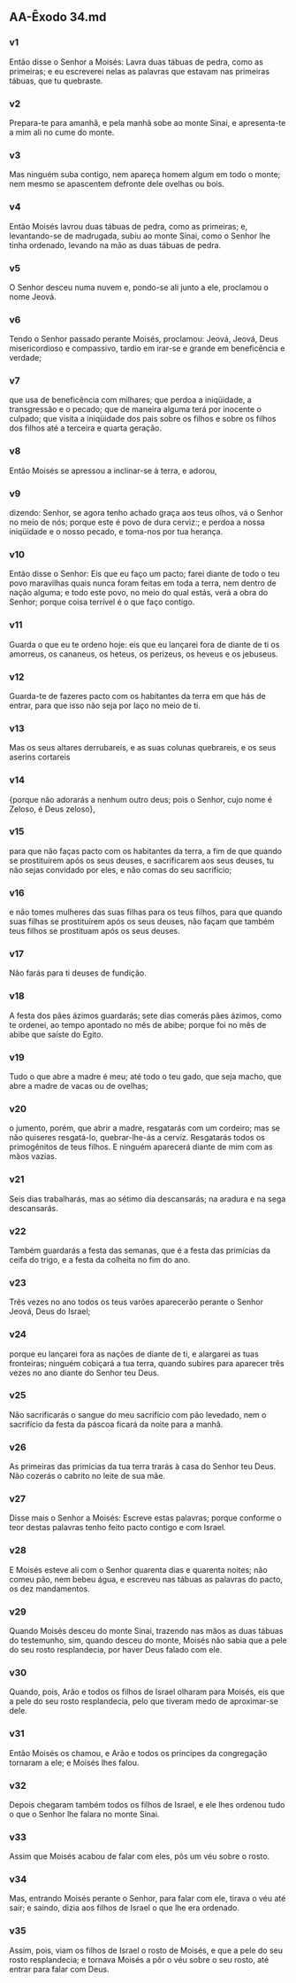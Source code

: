 ## AA-Êxodo 34.md
### v1
 Então disse o Senhor a Moisés: Lavra duas tábuas de pedra, como as primeiras; e eu escreverei nelas as palavras que estavam nas primeiras tábuas, que tu quebraste.
### v2
 Prepara-te para amanhã, e pela manhã sobe ao monte Sinai, e apresenta-te a mim ali no cume do monte.
### v3
 Mas ninguém suba contigo, nem apareça homem algum em todo o monte; nem mesmo se apascentem defronte dele ovelhas ou bois.
### v4
 Então Moisés lavrou duas tábuas de pedra, como as primeiras; e, levantando-se de madrugada, subiu ao monte Sinai, como o Senhor lhe tinha ordenado, levando na mão as duas tábuas de pedra.
### v5
 O Senhor desceu numa nuvem e, pondo-se ali junto a ele, proclamou o nome Jeová.
### v6
 Tendo o Senhor passado perante Moisés, proclamou: Jeová, Jeová, Deus misericordioso e compassivo, tardio em irar-se e grande em beneficência e verdade;
### v7
 que usa de beneficência com milhares; que perdoa a iniqüidade, a transgressão e o pecado; que de maneira alguma terá por inocente o culpado; que visita a iniqüidade dos pais sobre os filhos e sobre os filhos dos filhos até a terceira e quarta geração.
### v8
 Então Moisés se apressou a inclinar-se à terra, e adorou,
### v9
 dizendo: Senhor, se agora tenho achado graça aos teus olhos, vá o Senhor no meio de nós; porque este é povo de dura cerviz:; e perdoa a nossa iniqüidade e o nosso pecado, e toma-nos por tua herança.
### v10
 Então disse o Senhor: Eis que eu faço um pacto; farei diante de todo o teu povo maravilhas quais nunca foram feitas em toda a terra, nem dentro de nação alguma; e todo este povo, no meio do qual estás, verá a obra do Senhor; porque coisa terrível é o que faço contigo.
### v11
 Guarda o que eu te ordeno hoje: eis que eu lançarei fora de diante de ti os amorreus, os cananeus, os heteus, os perizeus, os heveus e os jebuseus.
### v12
 Guarda-te de fazeres pacto com os habitantes da terra em que hás de entrar, para que isso não seja por laço no meio de ti.
### v13
 Mas os seus altares derrubareis, e as suas colunas quebrareis, e os seus aserins cortareis
### v14
 {porque não adorarás a nenhum outro deus; pois o Senhor, cujo nome é Zeloso, é Deus zeloso},
### v15
 para que não faças pacto com os habitantes da terra, a fim de que quando se prostituírem após os seus deuses, e sacrificarem aos seus deuses, tu não sejas convidado por eles, e não comas do seu sacrifício;
### v16
 e não tomes mulheres das suas filhas para os teus filhos, para que quando suas filhas se prostituírem após os seus deuses, não façam que também teus filhos se prostituam após os seus deuses.
### v17
 Não farás para ti deuses de fundição.
### v18
 A festa dos pães ázimos guardarás; sete dias comerás pães ázimos, como te ordenei, ao tempo apontado no mês de abibe; porque foi no mês de abibe que saíste do Egito.
### v19
 Tudo o que abre a madre é meu; até todo o teu gado, que seja macho, que abre a madre de vacas ou de ovelhas;
### v20
 o jumento, porém, que abrir a madre, resgatarás com um cordeiro; mas se não quiseres resgatá-lo, quebrar-lhe-ás a cerviz. Resgatarás todos os primogênitos de teus filhos. E ninguém aparecerá diante de mim com as mãos vazias.
### v21
 Seis dias trabalharás, mas ao sétimo dia descansarás; na aradura e na sega descansarás.
### v22
 Também guardarás a festa das semanas, que é a festa das primícias da ceifa do trigo, e a festa da colheita no fim do ano.
### v23
 Três vezes no ano todos os teus varões aparecerão perante o Senhor Jeová, Deus do Israel;
### v24
 porque eu lançarei fora as nações de diante de ti, e alargarei as tuas fronteiras; ninguém cobiçará a tua terra, quando subires para aparecer três vezes no ano diante do Senhor teu Deus.
### v25
 Não sacrificarás o sangue do meu sacrifício com pão levedado, nem o sacrifício da festa da páscoa ficará da noite para a manhã.
### v26
 As primeiras das primícias da tua terra trarás à casa do Senhor teu Deus. Não cozerás o cabrito no leite de sua mãe.
### v27
 Disse mais o Senhor a Moisés: Escreve estas palavras; porque conforme o teor destas palavras tenho feito pacto contigo e com Israel.
### v28
 E Moisés esteve ali com o Senhor quarenta dias e quarenta noites; não comeu pão, nem bebeu água, e escreveu nas tábuas as palavras do pacto, os dez mandamentos.
### v29
 Quando Moisés desceu do monte Sinai, trazendo nas mãos as duas tábuas do testemunho, sim, quando desceu do monte, Moisés não sabia que a pele do seu rosto resplandecia, por haver Deus falado com ele.
### v30
 Quando, pois, Arão e todos os filhos de Israel olharam para Moisés, eis que a pele do seu rosto resplandecia, pelo que tiveram medo de aproximar-se dele.
### v31
 Então Moisés os chamou, e Arão e todos os príncipes da congregação tornaram a ele; e Moisés lhes falou.
### v32
 Depois chegaram também todos os filhos de Israel, e ele lhes ordenou tudo o que o Senhor lhe falara no monte Sinai.
### v33
 Assim que Moisés acabou de falar com eles, pôs um véu sobre o rosto.
### v34
 Mas, entrando Moisés perante o Senhor, para falar com ele, tirava o véu até sair; e saindo, dizia aos filhos de Israel o que lhe era ordenado.
### v35
 Assim, pois, viam os filhos de Israel o rosto de Moisés, e que a pele do seu rosto resplandecia; e tornava Moisés a pôr o véu sobre o seu rosto, até entrar para falar com Deus.

